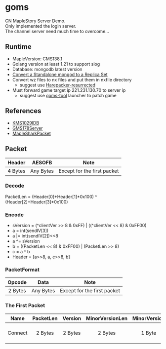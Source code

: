 # goms
CN MapleStory Server Demo.  
Only implemented the login server.  
The channel server need much time to overcome... 
## Runtime
- MapleVersion: CMS138.1
- Golang version at least 1.21 to support slog
- Database: mongodb latest version
- [Convert a Standalone mongod to a Replica Set](https://www.mongodb.com/docs/manual/tutorial/convert-standalone-to-replica-set/)
- Convert wz files to nx files and put them in nxfile directory
    - suggest use [Harepacker-resurrected](https://github.com/lastbattle/Harepacker-resurrected)
- Must forward game target ip 221.231.130.70 to server ip
    - suggest use [goms-tool](https://github.com/zhyonc/goms-tool) launcher to patch game
## References
- [KMS1029IDB](https://forum.ragezone.com/threads/leak-maplestory-korea-test-v-1029-raw-exe-w-debuggables.1100141/)
- [GMS178Server](https://forum.ragezone.com/threads/java-v178-swordie-source-named-v178-1-idb.1220875/)
- [MapleSharkPacket](https://github.com/zh3305/MapleShark---Scripts)
## Packet
|Header|AESOFB|Note|
|:---:|:---:|:---:|
|4 Bytes|Any Bytes|Except for the first packet|
### Decode
PacketLen = (Header[0]+Header[1]*0x100) ^ (Header[2]+Header[3]*0x100)
### Encode
- sVersion = (^clientVer >> 8 & 0xFF) | ((^clientVer << 8) & 0xFF00)
- a = int(sendIV[3])
- a |= int(sendIV[2])<<8
- a ^= sVersion
- b = ((PacketLen << 8) & 0xFF00) | (PacketLen >> 8)
- c = a ^ b
- Header = [a>>8, a, c>>8, b]
### PacketFormat
|Opcode|Data|Note|
|:---:|:---:|:---:|
|2 Bytes|Any Bytes|Except for the first packet|
### The First Packet
|Name|PacketLen|Version|MinorVersionLen|MinorVersion|RecvIV|SendIV|Region|IsTestServer|Note|
|:---:|:---:|:---:|:---:|:---:|:---:|:---:|:---:|:---:|:---:|
|Connect|2 Bytes|2 Bytes|2 Bytes|1 Byte|4 Bytes|4 Bytes|1 Bytes|1 Byte|The first packet|